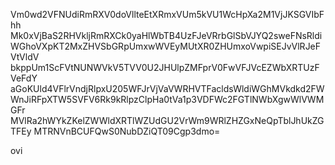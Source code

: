 Vm0wd2VFNUdiRmRXV0doVllteEtXRmxVUm5kVU1WcHpXa2M1VjJKSGVIbFhh
Mk0xVjBaS2RHVkljRmRXCk0yaHlWbTB4UzFJeVRrbGlSbVJYQ2sweFNsRldi
WGhoVXpKT2MxZHVSbGRpUmxwWVEyMUtXR0ZHUmxoVwpiSEJvVlRJeFVtVldV
bkppUm1ScFVtNUNWVkV5TVV0U2JHUlpZMFprV0FwVFJVcEZWbXRTUzFVeFdY
aGoKUld4VFlrVndjRlpxU205WFJrVjVaVWRHVTFacldsWldiWGhMVkdkd2FW
WnJiRFpXTW5SVFV6Rk9kRlpzClpHa0tVa1p3VDFWc2FGTlNWbXgwWlVWMGFr
MVlRa2hWYkZKelZWWldXRTlWZUdGU2VrWm9WRlZHZGxNeQpTblJhUkZGTFEy
MTRNVnBCUFQwS0NubDZiQT09Cgp3dmo=

ovi